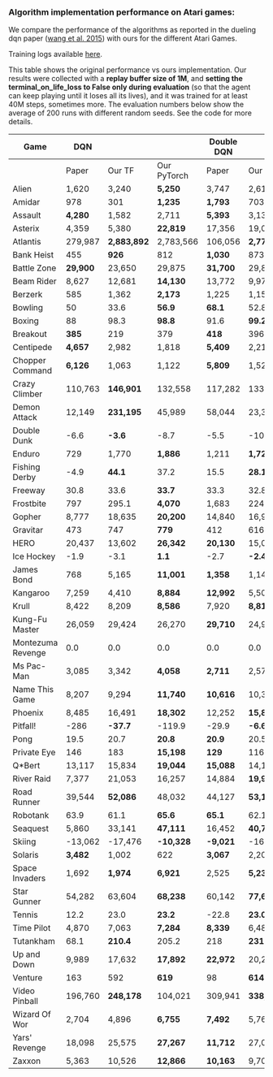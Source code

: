 ### Algorithm implementation performance on Atari games:
We compare the performance of the algorithms as reported in the dueling dqn paper ([wang et al. 2015](https://arxiv.org/pdf/1511.06581.pdf)) with ours for the different Atari Games.

Training logs available [here](https://tensorboard.dev/experiment/XzlbZcmoQkCeVPppg7BR7g).

This table shows the original performance vs ours implementation. Our results were collected with a **replay 
buffer size of 1M**, and **setting the terminal_on_life_loss to False only during evaluation** (so that the agent 
can keep playing until it loses all its lives), and it was trained for at least 40M steps, sometimes more.
The evaluation numbers below show the average of 200 runs with different random seeds. See the code for more
details.

|Game             |DQN       |             |           |Double DQN|             |           | Dueling DQN |               | |
|-----------------|----------|-------------|-----------|----------|-------------|-----------|-------------|---------------|-|
|                 |Paper     |Our TF       |Our PyTorch|Paper     |Our TF       |Our PyTorch| Paper       | Our TF     |Our PyTorch|
|Alien            |1,620     |3,240        |**5,250**  |3,747     |2,618        |**4,195**  | **4,461**   | 2,281         | |
|Amidar           |978       |301          |**1,235**  |**1,793** |703          |609        | **2,354**   | 527           ||
|Assault          |**4,280** |1,582        |2,711      |**5,393** |3,132        |2,767      | **4,621**   | 2,432         ||
|Asterix          |4,359     |5,380        |**22,819** |17,356    |19,031       |**21,592** | **28,188**  | 5,297         ||
|Atlantis         |279,987   |**2,883,892**|2,783,566  |106,056   |**2,774,910**|2,766,828  | 382,572     | **2,681,685** ||
|Bank Heist       |455       |**926**      |812        |**1,030** |873          |777        | **1,611**   | 976           ||
|Battle Zone      |**29,900**|23,650       |29,875     |**31,700**|29,820       |28,320     | **37,150**  | 34,385        ||
|Beam Rider       |8,627     |12,681       |**14,130** |13,772    |9,978        |**16,300** | **12,164**  | 8,607         ||
|Berzerk          |585       |1,362        |**2,173**  |1,225     |1,157        |**1,406**  | **1,472**   | 1,182         ||
|Bowling          |50        |33.6         |**56.9**   |**68.1**  |52.8         |28.2       | **65.5**    | 29.3          ||
|Boxing           |88        |98.3         |**98.8**   |91.6      |**99.2**     |98.6       | **99.4**    | 99.1          ||
|Breakout         |**385**   |219          |379        |**418**   |396          |398        | 345         | **402**       ||
|Centipede        |**4,657** |2,982        |1,818      |**5,409** |2,211        |2,030      | **7,561**   | 2,516         ||
|Chopper Command  |**6,126** |1,063        |1,122      |**5,809** |1,525        |1,111      | **11,215**  | 1,396         ||
|Crazy Climber    |110,763   |**146,901**  |132,558    |117,282   |133,573      |**136,669**| **143,570** | 142,660       ||
|Demon Attack     |12,149    |**231,195**  |45,989     |58,044    |23,389       |**163,432**| 60,813      | **266,976**   ||
|Double Dunk      |-6.6      |**-3.6**     |-8.7       |-5.5      |-10.2        |4.9        | 0.1         | **0.5**       ||
|Enduro           |729       |1,770        |**1,886**  |1,211     |**1,728**    |1,643      | **2,258**   | 1,829         ||
|Fishing Derby    |-4.9      |**44.1**     |37.2       |15.5      |**28.1**     |14.07      | **46.4**    | 18.0          ||
|Freeway          |30.8      |33.6         |**33.7**   |33.3      |32.8         |**33.5**   | 0.0         | **33.1**      ||
|Frostbite        |797       |295.1        |**4,070**  |1,683     |224.1        |**3,613**  | **4,672**   | 1,498         ||
|Gopher           |8,777     |18,635       |**20,200** |14,840    |16,954       |**17,948** | 15,718      | **18,982**    ||
|Gravitar         |473       |747          |**779**    |412       |616          |**873**    | 588         | **715**       ||
|HERO             |20,437    |13,602       |**26,342** |**20,130**|15,039       | | **20,818**  | 14,652        ||
|Ice Hockey       |-1.9      |-3.1         |**1.1**    |-2.7      |**-2.4**     | | **0.5**     | -2.8          ||
|James Bond       |768       |5,165        |**11,001** |**1,358** |1,143        | | **1,312**   | 1,131         ||
|Kangaroo         |7,259     |4,410        |**8,884**  |**12,992**|5,508        | | **14,854**  | 4,601         ||
|Krull            |8,422     |8,209        |**8,586**  |7,920     |**8,813**    | | **11,451**  | 8,407         ||
|Kung-Fu Master   |26,059    |29,424       |26,270     |**29,710**|24,916       | | 34,294      | **34,698**    ||
|Montezuma Revenge|0.0       |0.0          |0.0        |0.0       |0.0          | | 0.0         | 0.0           ||
|Ms Pac-Man       |3,085     |3,342        |**4,058**  |**2,711** |2,578        | | **6,283**   | 3,132         ||
|Name This Game   |8,207     |9,294        |**11,740** |**10,616**|10,313       | | **11,971**  | 9,315         ||
|Phoenix          |8,485     |16,491       |**18,302** |12,252    |**15,866**   | | **23,092**  | 9,178         ||
|Pitfall!         |-286      |**-37.7**    |-119.9     |-29.9     |**-6.6**     | | **0.0**     | -88.4         ||
|Pong             |19.5      |20.7         |**20.8**   |**20.9**  |20.5         | | **21.0**    | 20.7          ||
|Private Eye      |146       |183          |**15,198** |**129**   |116          | | 103         | **129**       ||
|Q*Bert           |13,117    |15,834       |**19,044** |**15,088**|14,100       | | **19,220**  | 14,548        ||
|River Raid       |7,377     |21,053       |16,257     |14,884    |**19,931**   | | **21,162**  | 19,061        ||
|Road Runner      |39,544    |**52,086**   |48,032     |44,127    |**53,132**   | | **69,524**  | 52,061        ||
|Robotank         |63.9      |61.1         |**65.6**   |**65.1**  |62.1         | | **65.3**    | 62.0          ||
|Seaquest         |5,860     |33,141       |**47,111** |16,452    |**40,700**   | | **50,254**  | 24,952        ||
|Skiing           |-13,062   |-17,476      |**-10,328**|**-9,021**|-16,244      | | **-8,857**  | -29,975       ||
|Solaris          |**3,482** |1,002        |622        |**3,067** |2,201        | | **2,250**   | 1,743         ||
|Space Invaders   |1,692     |**1,974**    |**6,921**  |2,525     |**5,239**    | | **6,427**   | 1,836         ||
|Star Gunner      |54,282    |63,604       |**68,238** |60,142    |**77,646**   | | **89,238**  | 67,645        ||
|Tennis           |12.2      |23.0         |**23.2**   |-22.8     |**23.0**     | | 5.1         | **21,2**      ||
|Time Pilot       |4,870     |7,063        |**7,284**  |**8,339** |6,485        | | **11,666**  | 6,745         ||
|Tutankham        |68.1      |**210.4**    |205.2      |218       |**231**      | | 211         | **223**       ||
|Up and Down      |9,989     |17,632       |**17,892** |**22,972**|20,235       | | **44,939**  | 24,880        ||
|Venture          |163       |592          |**619**    |98        |**614**      | | 497         | **1,092**     ||
|Video Pinball    |196,760   |**248,178**  |104,021    |309,941   |**338,382**  | | 98,209      | **284,487**   ||
|Wizard Of Wor    |2,704     |4,896        |**6,755**  |**7,492** |5,769        | | **7,855**   | 4,224         ||
|Yars' Revenge    |18,098    |25,575       |**27,267** |**11,712**|27,087       | | **49,622**  | 26,072        ||
|Zaxxon           |5,363     |10,526       |**12,866** |**10,163**|9,706        | | **12,944**  | 10,925        ||
